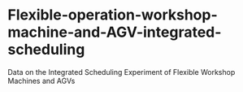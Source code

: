 # Flexible-operation-workshop-machine-and-AGV-integrated-scheduling
Data on the Integrated Scheduling Experiment of Flexible Workshop Machines and AGVs
